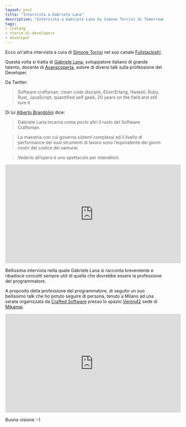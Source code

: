 ```yaml
---
layout: post
title: "Intervista a Gabriele Lana"
description: "Intervista a Gabriele Lana by Simone Torrisi di TomorrowDevs"
tags:
- italang
- storie-di-developers
- developer
---
```



Ecco un'altra intervista a cura di [Simone Torrisi](https://twitter.com/storrisi) nel suo canale [Fullstackish!](https://www.youtube.com/channel/UCckCYs-msiC4Vs_nyg218Hw).

Questa volta si tratta di [Gabriele Lana](https://twitter.com/gabrielelana), sviluppatore italiano di grande talento, docente di [Avanscoperta](https://www.avanscoperta.it/it/trainer/gabriele-lana/), autore di diversi talk sulla professione del Developer.

Da Twitter:
> Software craftsman, clean code disciple, Elixir/Erlang, Haskell, Ruby, Rust, JavaScript, quantified self geek, 20 years on the field and still love it

Di lui [Alberto Brandolini](https://twitter.com/ziobrando) dice:
> Gabriele Lana incarna come pochi altri il ruolo del Software Craftsman.

> La maestria con cui governa sistemi complessi ed il livello di performance dei suoi strumenti di lavoro sono l’equivalente dei giorni nostri del codice dei samurai.

> Vederlo all’opera è uno spettacolo per intenditori.

<iframe width="560" height="315" src="https://www.youtube.com/embed/7i7Qdeo8MWg" frameborder="0" allow="accelerometer; autoplay; encrypted-media; gyroscope; picture-in-picture" allowfullscreen></iframe>

Bellissima intervista nella quale Gabriele Lana si racconta brevemente e ribadisce concetti sempre utili di quella che dovrebbe essere la professione del programmatore.

A proposito della professione del programmatore, di seguito un suo bellissimo talk che ho potuto seguire di persona, tenuto a Milano ad una serata organizzata da [Crafted Software](https://www.meetup.com/Crafted-Software/) presso lo spazio [Venini42](https://venini42.it/) sede di [Mikamai](https://www.mikamai.com/).

<iframe width="560" height="315" src="https://www.youtube.com/embed/xM03p6A8ppU" frameborder="0" allow="accelerometer; autoplay; encrypted-media; gyroscope; picture-in-picture" allowfullscreen></iframe>

Buona visione :-)